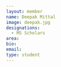 ```yaml
---
layout: member
name: Deepak Mittal
image: deepak.jpg
designations: 
  - MS Scholars
area:
bio:
email:
type: student
---
```

